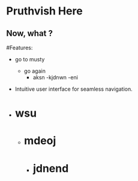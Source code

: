 # Pruthvish Here

## Now, what ?

#Features:
  - go to musty
    - go again
      - aksn
        -kjdnwn
          -eni
- Intuitive user interface for seamless navigation.


- # wsu
  - # mdeoj
      - # jdnend
